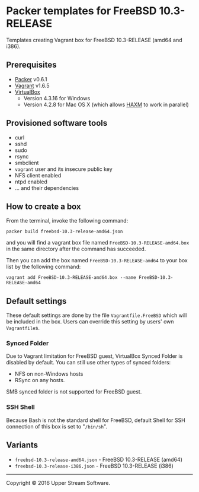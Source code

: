 # Packer templates for FreeBSD 10.3-RELEASE

Templates creating Vagrant box for FreeBSD 10.3-RELEASE (amd64 and i386).

## Prerequisites

* [Packer] v0.6.1
* [Vagrant] v1.6.5
* [VirtualBox]
	* Version 4.3.16 for Windows
	* Version 4.2.8 for Mac OS X (which allows [HAXM] to work in parallel)

[Packer]: https://www.packer.io/ "Packer by HashiCorp"
[Vagrant]: https://www.vagrantup.com/ "Vagrant"
[VirtualBox]: https://www.virtualbox.org/ "Oracle VM VirtualBox"
[HAXM]: https://software.intel.com/en-us/android/articles/intel-hardware-accelerated-execution-manager
        "Intel&reg; Hardware Accelerated Execution Manager"

## Provisioned software tools

* curl
* sshd
* sudo
* rsync
* smbclient
* `vagrant` user and its insecure public key
* NFS client enabled
* ntpd enabled
* ... and their dependencies

## How to create a box

From the terminal, invoke the following command:

	packer build freebsd-10.3-release-amd64.json

and you will find a vagrant box file named `FreeBSD-10.3-RELEASE-amd64.box`
in the same directory after the command has succeeded.

Then you can add the box named `FreeBSD-10.3-RELEASE-amd64` to your box list
by the following command:

	vagrant add FreeBSD-10.3-RELEASE-amd64.box --name FreeBSD-10.3-RELEASE-amd64

## Default settings

These default settings are done by the file `Vagrantfile.FreeBSD` which will be included in the box.
Users can override this setting by users' own `Vagrantfile`s.

### Synced Folder

Due to Vagrant limitation for FreeBSD guest, VirtualBox Synced Folder is disabled by default.
You can still use other types of synced folders:

* NFS on non-Windows hosts
* RSync on any hosts.

SMB synced folder is not supported for FreeBSD guest.

### SSH Shell

Because Bash is not the standard shell for FreeBSD, default Shell for SSH connection of this box
is set to "`/bin/sh`".

## Variants

* `freebsd-10.3-release-amd64.json` - FreeBSD 10.3-RELEASE (amd64)
* `freebsd-10.3-release-i386.json` - FreeBSD 10.3-RELEASE (i386)

- - -

Copyright &copy; 2016 Upper Stream Software.
